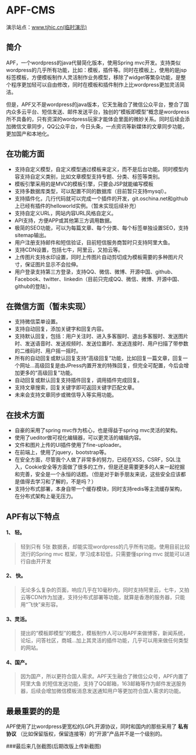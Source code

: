 # APF-CMS


演示站点：www.tjhic.cn(临时演示)




## 简介
APF，一个wordpress的java代替简化版本，使用Spring mvc开发。支持类似wordpress的几乎所有功能，比如：模板，插件等。同时在模板上，使用的是jsp 标签模板，方便模板制作人灵活制作业务模型，移除了widget等繁杂功能，是整个程序更加轻可以自由修改，同时在模板和插件制作上比wordpress更加灵活简洁。

但是，APF又不是wordpress的java版本，它天生融合了微信公众平台，整合了国内众多云平台、短信发送、邮件发送平台，独创的“模板即模型”概念是wordpress所不具备的，只有资深的wordpress玩家才能体会里面的微妙关系。同时后续会添加微信文章同步，QQ公众平台，今日头条，一点资讯等新媒体的文章同步功能，更加国产和本地化。

## 在功能方面
*  支持自定义模型，自定义模型通过模板来定义，而不是后台功能。同时模型内容支持自定义类别，比如文章模型支持专题、分类、标签等类别。
*  模板引擎采用的是MVC的模板引擎，只要会JSP就能编写模板
*  支持多数据库类型，可以配置不同的数据库（目前暂只支持mysql）。
*  支持插件化，几行代码就可以完成一个插件的开发，git.oschina.net和github上已经有插件的helloworld实例。（暂未实现后续补充）
*  支持自定义URL，网站内容URL风格自定义。
*  API支持，方便APP或其他第三方调用数据。
*  极简的SEO功能，可以为每篇文章、每个分类、每个标签单独设置SEO，支持sitemap输出。
*  用户注册支持邮件和短信验证，目前短信服务商暂时只支持阿里大鱼。
*  支持CDN设置，包括七牛，阿里云，又拍云等。
*  上传图片支持水印设置，同时上传图片自动剪切成为模板需要的多种图片尺寸，保证图片显示不会拉伸。
*  用户登录支持第三方登录，支持QQ、微信、微博、开源中国、github、Facebook、twitter、linkedin（目前只完成QQ、微信、微博、开源中国、github的登陆）。



## 在微信方面（暂未实现）

* 支持微信菜单设置。
* 支持自动回复，添加关键字和回复内容。
* 支持默认回复，包括：用户关注时、进入多客服时、退出多客服时、发送图片时、发送语音时、发送视频时、发送位置时、发送连接时、用户扫描了带参数的二维码时、用户摇一摇时。
* 所有的自动回复或默认回复支持“高级回复”功能，比如回复一篇文章，回复一个网址…高级回复是由JPress内置开发的特殊回复，但完全可配置，今后会增加更多的“高级回复”功能。
* 自动回复或默认回复支持插件回复，调用插件完成回复。
* 支持文章搜索，回复关键字即可返回关键字匹配文章。
* 未来会支持文章同步或微信导入等实用功能。


## 在技术方面
* 自豪的采用了spring mvc作为核心，也是得益于spring mvc灵活的架构。
* 使用了ueditor做可视化编辑器，可以更灵活的编辑内容。
* 文件和图片上传的UI插件使用了fine-uploader。
* 在前端上，使用了jquery，bootstrap等。
* 在安全方面，尽管我个人做了非常多的努力，已经在XSS，CSRF，SQL注入，Cookie安全等方面做了很多的工作，但是还是需要更多的人来一起挖掘和完善，安全是一个永恒的话题。（但是对于新手朋友来说，这些安全应该都是值得去学习和了解的，不是吗？）
* 支持分布式部署，本身自带一个缓存模块，同时支持redis等主流缓存架构，在分布式架构上毫无压力。

## APF有以下特点
#### 1、 轻。

>轻到只有 5张 数据表，却能实现wordpress的几乎所有功能。使用目前比较流行的Spring mvc 框架，学习成本较低，只需要懂spring mvc 就能可以进行自由开开发

#### 2、 快。

>无论多么复杂的页面，响应几乎在10毫秒内，同时支持阿里云，七牛，又拍云等CDN作为加速，支持分布式部署等功能，就算是香港的服务器，只能用“飞快”来形容。

#### 3、灵活。

>提出的“模板即模型”的概念，模板制作人可以用APF来做博客，新闻系统，论坛，问答社区，商城…加上其灵活的插件功能，几乎可以用来做任何类型的网站。

#### 4、国产。

>因为国产，所以更符合国人需求。APF天生融合了微信公众号，APF内置了 阿里大鱼 的短信发送功能，支持了QQ邮箱，163邮箱等作为邮件发送服务器，后续会增加微信模板消息发送通知用户等更加符合国人需求的功能。


## 最最重要的的是
APF使用了比wordpress更宽松的LGPL开源协议，同时和国内的那些采用了 **私有协议** （比如保留版权，保留连接等）的“开源”产品并不是一个级别的。

###最后来几张截图(后期改版上传新截图)




### 



